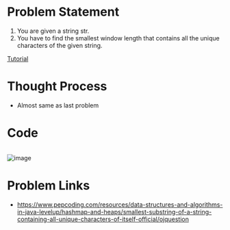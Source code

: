 # Problem Statement
1. You are given a string str.
2. You have to find the smallest window length that contains all the unique characters of the given string.

[Tutorial](https://www.youtube.com/watch?v=pbUNTDdxomI&list=PL-Jc9J83PIiEp9DKNiaQyjuDeg3XSoVMR&index=9)

# Thought Process
- Almost same as last problem

# Code
```cpp
```

![image](https://user-images.githubusercontent.com/10897423/136191383-2f3f3c20-1579-43b1-9c21-ec2c017a32a5.png)

# Problem Links
- https://www.pepcoding.com/resources/data-structures-and-algorithms-in-java-levelup/hashmap-and-heaps/smallest-substring-of-a-string-containing-all-unique-characters-of-itself-official/ojquestion
